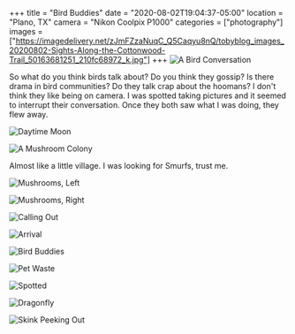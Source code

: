 +++
title = "Bird Buddies"
date = "2020-08-02T19:04:37-05:00"
location = "Plano, TX"
camera = "Nikon Coolpix P1000"
categories = ["photography"]
images = ["https://imagedelivery.net/zJmFZzaNuqC_Q5Caqyu8nQ/tobyblog_images_20200802-Sights-Along-the-Cottonwood-Trail_50163681251_210fc68972_k.jpg"]
+++
![A Bird Conversation](https://imagedelivery.net/zJmFZzaNuqC_Q5Caqyu8nQ/tobyblog_images_20200802-Sights-Along-the-Cottonwood-Trail_50163681251_210fc68972_k.jpg/fit=scale-down,w=780,sharpen=1,f=auto,q=0.9,slow-connection-quality=0.3)
<!--more-->
So what do you think birds talk about? Do you think they gossip? Is there drama in bird communities? Do they talk crap about the hoomans? I don't think they like being on camera. I was spotted taking pictures and it seemed to interrupt their conversation. Once they both saw what I was doing, they flew away.

![Daytime Moon](https://imagedelivery.net/zJmFZzaNuqC_Q5Caqyu8nQ/tobyblog_images_20200802-Sights-Along-the-Cottonwood-Trail_50163678506_0651e8f263_k.jpg/fit=scale-down,w=780,sharpen=1,f=auto,q=0.9,slow-connection-quality=0.3)

![A Mushroom Colony](https://imagedelivery.net/zJmFZzaNuqC_Q5Caqyu8nQ/tobyblog_images_20200802-Sights-Along-the-Cottonwood-Trail_50163679861_a4a84ddaa5_k.jpg/fit=scale-down,w=780,sharpen=1,f=auto,q=0.9,slow-connection-quality=0.3)

Almost like a little village. I was looking for Smurfs, trust me.

![Mushrooms, Left](https://imagedelivery.net/zJmFZzaNuqC_Q5Caqyu8nQ/tobyblog_images_20200802-Sights-Along-the-Cottonwood-Trail_50163144713_78d188e8a4_k.jpg/fit=scale-down,w=780,sharpen=1,f=auto,q=0.9,slow-connection-quality=0.3)

![Mushrooms, Right](https://imagedelivery.net/zJmFZzaNuqC_Q5Caqyu8nQ/tobyblog_images_20200802-Sights-Along-the-Cottonwood-Trail_50163143823_73d863c73a_k.jpg/fit=scale-down,w=780,sharpen=1,f=auto,q=0.9,slow-connection-quality=0.3)

![Calling Out](https://imagedelivery.net/zJmFZzaNuqC_Q5Caqyu8nQ/tobyblog_images_20200802-Sights-Along-the-Cottonwood-Trail_50163931467_dbb10097ff_k.jpg/fit=scale-down,w=780,sharpen=1,f=auto,q=0.9,slow-connection-quality=0.3)

![Arrival](https://imagedelivery.net/zJmFZzaNuqC_Q5Caqyu8nQ/tobyblog_images_20200802-Sights-Along-the-Cottonwood-Trail_50163682936_c1093210e0_k.jpg/fit=scale-down,w=780,sharpen=1,f=auto,q=0.9,slow-connection-quality=0.3)

![Bird Buddies](https://imagedelivery.net/zJmFZzaNuqC_Q5Caqyu8nQ/tobyblog_images_20200802-Sights-Along-the-Cottonwood-Trail_50163681781_70a48c0784_k.jpg/fit=scale-down,w=780,sharpen=1,f=auto,q=0.9,slow-connection-quality=0.3)

![Pet Waste](https://imagedelivery.net/zJmFZzaNuqC_Q5Caqyu8nQ/tobyblog_images_20200802-Sights-Along-the-Cottonwood-Trail_50163680461_7de11d239e_k.jpg/fit=scale-down,w=780,sharpen=1,f=auto,q=0.9,slow-connection-quality=0.3)

![Spotted](https://imagedelivery.net/zJmFZzaNuqC_Q5Caqyu8nQ/tobyblog_images_20200802-Sights-Along-the-Cottonwood-Trail_50163930897_06274f843e_k.jpg/fit=scale-down,w=780,sharpen=1,f=auto,q=0.9,slow-connection-quality=0.3)

![Dragonfly](https://imagedelivery.net/zJmFZzaNuqC_Q5Caqyu8nQ/tobyblog_images_20200802-Sights-Along-the-Cottonwood-Trail_50163930652_2d5fdd90cb_k.jpg/fit=scale-down,w=780,sharpen=1,f=auto,q=0.9,slow-connection-quality=0.3)

![Skink Peeking Out](https://imagedelivery.net/zJmFZzaNuqC_Q5Caqyu8nQ/tobyblog_images_20200802-Sights-Along-the-Cottonwood-Trail_50163140303_717b597d82_k.jpg/fit=scale-down,w=780,sharpen=1,f=auto,q=0.9,slow-connection-quality=0.3)

